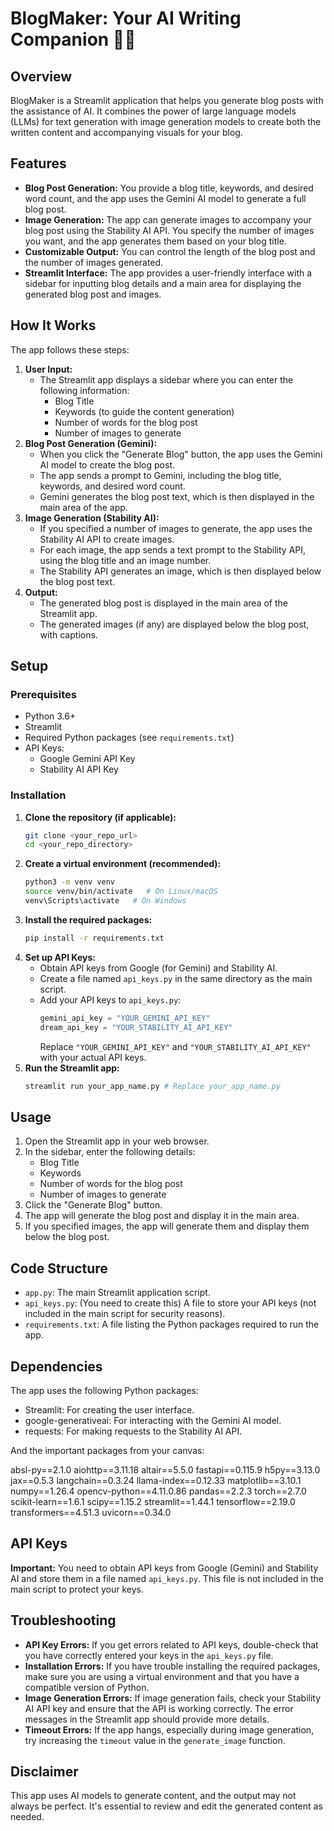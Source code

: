 # BlogMaker: Your AI Writing Companion 🤖🎨

## Overview

BlogMaker is a Streamlit application that helps you generate blog posts with the assistance of AI.  It combines the power of large language models (LLMs) for text generation with image generation models to create both the written content and accompanying visuals for your blog.

## Features

* **Blog Post Generation:** You provide a blog title, keywords, and desired word count, and the app uses the Gemini AI model to generate a full blog post.
* **Image Generation:** The app can generate images to accompany your blog post using the Stability AI API.  You specify the number of images you want, and the app generates them based on your blog title.
* **Customizable Output:** You can control the length of the blog post and the number of images generated.
* **Streamlit Interface:** The app provides a user-friendly interface with a sidebar for inputting blog details and a main area for displaying the generated blog post and images.

## How It Works

The app follows these steps:

1.  **User Input:**
    * The Streamlit app displays a sidebar where you can enter the following information:
        * Blog Title
        * Keywords (to guide the content generation)
        * Number of words for the blog post
        * Number of images to generate
2.  **Blog Post Generation (Gemini):**
    * When you click the "Generate Blog" button, the app uses the Gemini AI model to create the blog post.
    * The app sends a prompt to Gemini, including the blog title, keywords, and desired word count.
    * Gemini generates the blog post text, which is then displayed in the main area of the app.
3.  **Image Generation (Stability AI):**
    * If you specified a number of images to generate, the app uses the Stability AI API to create images.
    * For each image, the app sends a text prompt to the Stability API, using the blog title and an image number.
    * The Stability API generates an image, which is then displayed below the blog post text.
4.  **Output:**
    * The generated blog post is displayed in the main area of the Streamlit app.
    * The generated images (if any) are displayed below the blog post, with captions.

## Setup

### Prerequisites

* Python 3.6+
* Streamlit
* Required Python packages (see `requirements.txt`)
* API Keys:
    * Google Gemini API Key
    * Stability AI API Key

### Installation

1.  **Clone the repository (if applicable):**
    ```bash
    git clone <your_repo_url>
    cd <your_repo_directory>
    ```
2.  **Create a virtual environment (recommended):**
    ```bash
    python3 -m venv venv
    source venv/bin/activate   # On Linux/macOS
    venv\Scripts\activate   # On Windows
    ```
3.  **Install the required packages:**
    ```bash
    pip install -r requirements.txt
    ```
4.  **Set up API Keys:**
    * Obtain API keys from Google (for Gemini) and Stability AI.
    * Create a file named `api_keys.py` in the same directory as the main script.
    * Add your API keys to `api_keys.py`:
        ```python
        gemini_api_key = "YOUR_GEMINI_API_KEY"
        dream_api_key = "YOUR_STABILITY_AI_API_KEY"
        ```
        Replace `"YOUR_GEMINI_API_KEY"` and `"YOUR_STABILITY_AI_API_KEY"` with your actual API keys.
5.  **Run the Streamlit app:**
    ```bash
    streamlit run your_app_name.py # Replace your_app_name.py
    ```

## Usage

1.  Open the Streamlit app in your web browser.
2.  In the sidebar, enter the following details:
    * Blog Title
    * Keywords
    * Number of words for the blog post
    * Number of images to generate
3.  Click the "Generate Blog" button.
4.  The app will generate the blog post and display it in the main area.
5.  If you specified images, the app will generate them and display them below the blog post.

## Code Structure

* `app.py`: The main Streamlit application script.
* `api_keys.py`:  (You need to create this)  A file to store your API keys (not included in the main script for security reasons).
* `requirements.txt`:  A file listing the Python packages required to run the app.

## Dependencies

The app uses the following Python packages:

* Streamlit:  For creating the user interface.
* google-generativeai:  For interacting with the Gemini AI model.
* requests: For making requests to the Stability AI API.

And the important packages from your canvas:

absl-py==2.1.0
aiohttp==3.11.18
altair==5.5.0
fastapi==0.115.9
h5py==3.13.0
jax==0.5.3
langchain==0.3.24
llama-index==0.12.33
matplotlib==3.10.1
numpy==1.26.4
opencv-python==4.11.0.86
pandas==2.2.3
torch==2.7.0
scikit-learn==1.6.1
scipy==1.15.2
streamlit==1.44.1
tensorflow==2.19.0
transformers==4.51.3
uvicorn==0.34.0


## API Keys

**Important:** You need to obtain API keys from Google (Gemini) and Stability AI and store them in a file named `api_keys.py`.  This file is not included in the main script to protect your keys.

## Troubleshooting

* **API Key Errors:** If you get errors related to API keys, double-check that you have correctly entered your keys in the `api_keys.py` file.
* **Installation Errors:** If you have trouble installing the required packages, make sure you are using a virtual environment and that you have a compatible version of Python.
* **Image Generation Errors:** If image generation fails, check your Stability AI API key and ensure that the API is working correctly.  The error messages in the Streamlit app should provide more details.
* **Timeout Errors:** If the app hangs, especially during image generation, try increasing the `timeout` value in the `generate_image` function.

## Disclaimer

This app uses AI models to generate content, and the output may not always be perfect.  It's essential to review and edit the generated content as needed.
